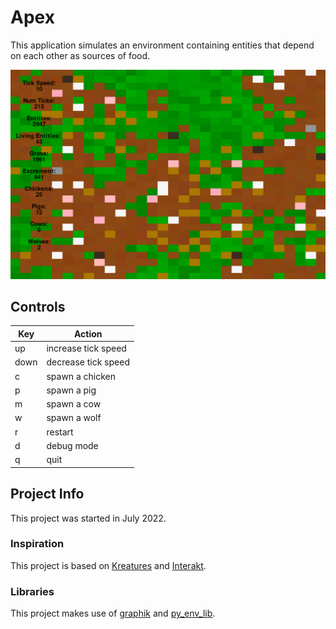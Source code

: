 # Apex
This application simulates an environment containing entities that depend on each other as sources of food.

![screenshot](pics/screenshot.PNG)

## Controls
Key | Action
------------ | -------------
up | increase tick speed
down | decrease tick speed
c | spawn a chicken
p | spawn a pig
m | spawn a cow
w | spawn a wolf
r | restart
d | debug mode
q | quit

## Project Info
This project was started in July 2022.

### Inspiration
This project is based on [Kreatures](https://github.com/Stephenson-Software/Kreatures) and [Interakt](https://github.com/Stephenson-Software/Interakt).

### Libraries
This project makes use of [graphik](https://github.com/Preponderous-Software/graphik) and [py_env_lib](https://github.com/Preponderous-Software/py_env_lib).

